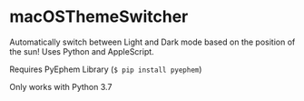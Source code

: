 # macOSThemeSwitcher
Automatically switch between Light and Dark mode based on the position of the sun! 
Uses Python and AppleScript.

Requires PyEphem Library (```$ pip install pyephem```)

Only works with Python 3.7



